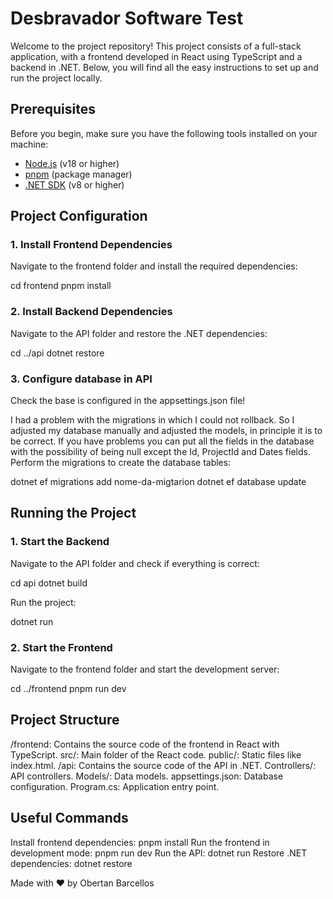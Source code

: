 # Desbravador Software Test

Welcome to the project repository! This project consists of a full-stack application, with a frontend developed in React using TypeScript and a backend in .NET. Below, you will find all the easy instructions to set up and run the project locally.

## Prerequisites

Before you begin, make sure you have the following tools installed on your machine:

- [Node.js](https://nodejs.org/) (v18 or higher)
- [pnpm](https://pnpm.io/) (package manager)
- [.NET SDK](https://dotnet.microsoft.com/download) (v8 or higher)

## Project Configuration

### 1. Install Frontend Dependencies

Navigate to the frontend folder and install the required dependencies:

cd frontend
pnpm install

### 2. Install Backend Dependencies

Navigate to the API folder and restore the .NET dependencies:

cd ../api
dotnet restore

### 3. Configure database in API

Check the base is configured in the appsettings.json file!

I had a problem with the migrations in which I could not rollback. So I adjusted my database manually and adjusted the models, in principle it is to be correct. If you have problems you can put all the fields in the database with the possibility of being null except the Id, ProjectId and Dates fields.
Perform the migrations to create the database tables:

dotnet ef migrations add nome-da-migtarion
dotnet ef database update

## Running the Project

### 1. Start the Backend

Navigate to the API folder and check if everything is correct:

cd api
dotnet build

Run the project:

dotnet run

### 2. Start the Frontend

Navigate to the frontend folder and start the development server:

cd ../frontend
pnpm run dev

## Project Structure

/frontend: Contains the source code of the frontend in React with TypeScript.
    src/: Main folder of the React code.
    public/: Static files like index.html.
/api: Contains the source code of the API in .NET.
    Controllers/: API controllers.
    Models/: Data models.
    appsettings.json: Database configuration.
    Program.cs: Application entry point.


## Useful Commands

Install frontend dependencies: pnpm install
Run the frontend in development mode: pnpm run dev
Run the API: dotnet run
Restore .NET dependencies: dotnet restore

Made with ❤️ by Obertan Barcellos
